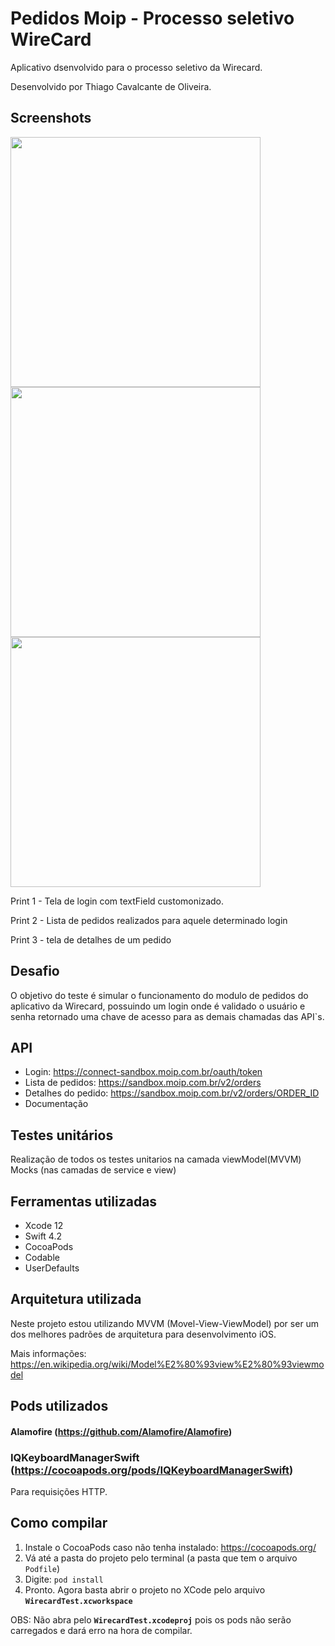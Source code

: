 # Pedidos Moip - Processo seletivo WireCard

Aplicativo dsenvolvido para o processo seletivo da Wirecard.

Desenvolvido por Thiago Cavalcante de Oliveira.


## Screenshots

<img src="https://i.ibb.co/wBLvYxY/Captura-de-Tela-2019-04-03-a-s-17-33-24.png" height="400">          

<img src="https://i.ibb.co/7CS1wJG/Captura-de-Tela-2019-04-03-a-s-17-34-12.png" height="400">

<img src="https://i.ibb.co/WDB9C60/Captura-de-Tela-2019-04-03-a-s-17-34-30.png" height="400">

Print 1 - Tela de login com textField customonizado. 

Print 2 - Lista de pedidos realizados para aquele determinado login

Print 3 - tela de detalhes de um pedido


## Desafio

O objetivo do teste é simular o funcionamento do modulo de pedidos do aplicativo da Wirecard, possuindo um login onde é validado o usuário e senha retornado uma chave de acesso para as demais chamadas das API`s.

## API
- Login: https://connect-sandbox.moip.com.br/oauth/token 
- Lista de pedidos:  https://sandbox.moip.com.br/v2/orders
- Detalhes do pedido:  https://sandbox.moip.com.br/v2/orders/ORDER_ID
- Documentação


## Testes unitários

Realização de todos os testes unitarios na camada viewModel(MVVM)  
Mocks (nas camadas de service e view)

## Ferramentas utilizadas

- Xcode 12
- Swift 4.2
- CocoaPods
- Codable
- UserDefaults

## Arquitetura utilizada

Neste projeto estou utilizando MVVM (Movel-View-ViewModel) por ser um dos melhores padrões de arquitetura para desenvolvimento iOS.

Mais informações: https://en.wikipedia.org/wiki/Model%E2%80%93view%E2%80%93viewmodel

## Pods utilizados

#### Alamofire (https://github.com/Alamofire/Alamofire)
###  IQKeyboardManagerSwift (https://cocoapods.org/pods/IQKeyboardManagerSwift)

Para requisições HTTP.


## Como compilar

1. Instale o CocoaPods caso não tenha instalado: https://cocoapods.org/
2. Vá até a pasta do projeto pelo terminal (a pasta que tem o arquivo `Podfile`)
3. Digite: `pod install`
4. Pronto. Agora basta abrir o projeto no XCode pelo arquivo **`WirecardTest.xcworkspace`**

OBS: Não abra pelo **`WirecardTest.xcodeproj`** pois os pods não serão carregados e dará erro na hora de compilar.


